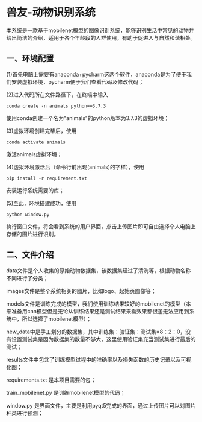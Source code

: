 # 兽友-动物识别系统

本系统是一款基于mobilenet模型的图像识别系统，能够识别生活中常见的动物并给出简洁的介绍，适用于各个年龄段的人群使用，有助于促进人与自然和谐相处。



## 一、环境配置

(1)首先电脑上需要有anaconda+pycharm这两个软件，anaconda是为了便于我们安装虚拟环境，pycharm便于我们查看代码及修改代码；

(2)进入代码所在文件路径下，在终端中输入

```
conda create -n animals python==3.7.3
```

使用conda创建一个名为"animals"的python版本为3.7.3的虚拟环境；

(3)虚拟环境创建完毕后，使用

```
conda activate animals
```

激活animals虚拟环境；

(4)虚拟环境激活后（命令行前出现(animals)的字样），使用

```
pip install -r requirement.txt
```

安装运行系统需要的库；

(5)至此，环境搭建成功，使用

```
python window.py
```

执行窗口文件，将会看到系统的用户界面，点击上传图片即可自由选择个人电脑上存储的图片进行识别。



## 二、文件介绍

data文件是个人收集的原始动物数据集，该数据集经过了清洗等，根据动物名称不同进行了分类；

images文件是整个系统相关的图片，比如logo、起始页图像等；

models文件是训练完成的模型，我们使用训练结果较好的mobilenet的模型（本来准备用cnn模型但是无论从训练结果还是测试结果来看效果都很差无法应用到系统中，所以选择了mobilenet模型）；

new_data中是手工划分的数据集，其中训练集：验证集：测试集=8：2：0，没有设置测试集是因为数据集的数量不够大，这里使用验证集充当测试集进行最后的测试；

results文件中包含了训练模型过程中的准确率以及损失函数的历史记录以及可视化图；

requirements.txt 是本项目需要的包；

train_mobilenet.py 是训练mobilenet模型的代码；

window.py 是界面文件，主要是利用pyqt5完成的界面，通过上传图片可以对图片种类进行预测；







